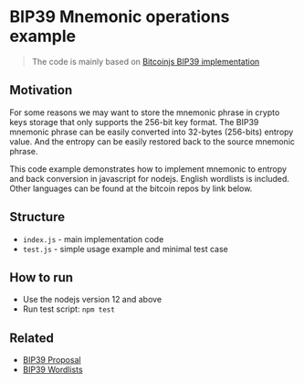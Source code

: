 # BIP39 Mnemonic operations example

> The code is mainly based on [Bitcoinjs BIP39 implementation](https://github.com/bitcoinjs/bip39/blob/master/src/index.js)

## Motivation
For some reasons we may want to store the mnemonic phrase in crypto keys storage that only supports the 256-bit key format.
The BIP39 mnemonic phrase can be easily converted into 32-bytes (256-bits) entropy value. 
And the entropy can be easily restored back to the source mnemonic phrase.

This code example demonstrates how to implement mnemonic to entropy and back conversion in javascript for nodejs.
English wordlists is included. Other languages can be found at the bitcoin repos by link below.
 
## Structure
* `index.js` - main implementation code
* `test.js` - simple usage example and minimal test case

## How to run
* Use the nodejs version 12 and above
* Run test script: `npm test`

## Related
* [BIP39 Proposal](https://github.com/bitcoin/bips/blob/master/bip-0039.mediawiki)
* [BIP39 Wordlists](https://github.com/bitcoin/bips/blob/master/bip-0039/bip-0039-wordlists.md)
